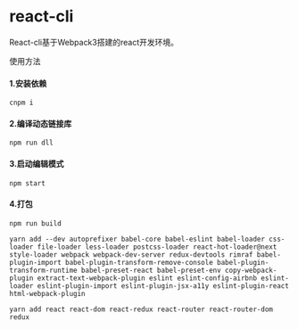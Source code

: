 # react-cli
React-cli基于Webpack3搭建的react开发环境。

使用方法

#### 1.安装依赖

```
cnpm i
```


#### 2.编译动态链接库

```
npm run dll
```

#### 3.启动编辑模式

```
npm start
```

#### 4.打包

```
npm run build
```

```
yarn add --dev autoprefixer babel-core babel-eslint babel-loader css-loader file-loader less-loader postcss-loader react-hot-loader@next style-loader webpack webpack-dev-server redux-devtools rimraf babel-plugin-import babel-plugin-transform-remove-console babel-plugin-transform-runtime babel-preset-react babel-preset-env copy-webpack-plugin extract-text-webpack-plugin eslint eslint-config-airbnb eslint-loader eslint-plugin-import eslint-plugin-jsx-a11y eslint-plugin-react html-webpack-plugin

yarn add react react-dom react-redux react-router react-router-dom redux
```
